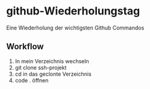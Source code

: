 # github-Wiederholungstag
Eine Wiederholung der wichtigsten Github Commandos

## Workflow
1. In mein Verzeichnis wechseln
2. git clone ssh-projekt
3. cd in das geclonte Verzeichnis
4. code . öffnen
